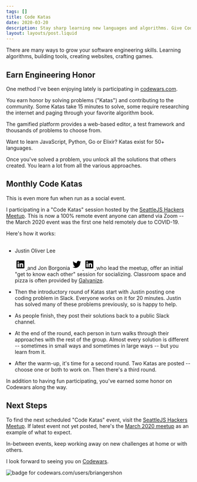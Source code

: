 ```yaml
---
tags: []
title: Code Katas
date: 2020-03-20
description: Stay sharp learning new languages and algorithms. Give Codewars and the Code Katas Meetup a try!
layout: layouts/post.liquid
---
```



There are many ways to grow your software engineering skills. Learning algorithms, building tools, creating websites, crafting games.

## Earn Engineering Honor

One method I've been enjoying lately is participating in <a href="https://www.codewars.com/r/CUDs2Q" rel="noopener noreferrer" target="_blank">codewars.com</a>.

You earn honor by solving problems ("Katas") and contributing to the community. Some Katas take 15 minutes to solve, some require researching the internet and paging through your favorite algorithm book.

The gamified platform provides a web-based editor, a test framework and thousands of problems to choose from.

Want to learn JavaScript, Python, Go or Elixir? Katas exist for 50+ languages.

Once you've solved a problem, you unlock all the solutions that others created. You learn a lot from all the various approaches.

## Monthly Code Katas

This is even more fun when run as a social event.

I participating in a "Code Katas" session hosted by the [SeattleJS Hackers Meetup](https://www.meetup.com/seattlejshackers/). This is now a 100% remote event anyone can attend via Zoom -- the March 2020 event was the first one held remotely due to COVID-19.

Here's how it works:

- Justin Oliver Lee <span class="social-links"><a href="https://twitter.com/JustinOliverLee">
  <svg version="1.1" xmlns="http://www.w3.org/2000/svg" xmlns:xlink="http://www.w3.org/1999/xlink" x="0px" y="0px" width="30px" height="30px" viewBox="0 0 100 100" enable-background="new 0 0 100 100" xml:space="preserve">
  <title>Twitter account for Justin Oliver Lee</title>
  <path d="M88.5,26.12c-2.833,1.256-5.877,2.105-9.073,2.486c3.261-1.955,5.767-5.051,6.945-8.738
            c-3.052,1.81-6.434,3.126-10.031,3.832c-2.881-3.068-6.987-4.988-11.531-4.988c-8.724,0-15.798,7.072-15.798,15.798
            c0,1.237,0.14,2.444,0.41,3.601c-13.13-0.659-24.77-6.949-32.562-16.508c-1.36,2.334-2.139,5.049-2.139,7.943
            c0,5.481,2.789,10.315,7.028,13.149c-2.589-0.083-5.025-0.794-7.155-1.976c-0.002,0.066-0.002,0.131-0.002,0.199
            c0,7.652,5.445,14.037,12.671,15.49c-1.325,0.359-2.72,0.553-4.161,0.553c-1.019,0-2.008-0.098-2.973-0.283
            c2.01,6.275,7.844,10.844,14.757,10.972c-5.407,4.236-12.218,6.763-19.62,6.763c-1.275,0-2.532-0.074-3.769-0.221
            c6.991,4.482,15.295,7.096,24.216,7.096c29.058,0,44.948-24.071,44.948-44.945c0-0.684-0.016-1.367-0.046-2.046
            C83.704,32.071,86.383,29.288,88.5,26.12z"></path>
  </svg>
  </a> <a href="https://www.linkedin.com/in/justin-oliver-lee/">
  <svg version="1.1" xmlns="http://www.w3.org/2000/svg" xmlns:xlink="http://www.w3.org/1999/xlink" x="0px" y="0px" width="30px" height="30px" viewBox="0 0 100 100" enable-background="new 0 0 100 100" xml:space="preserve">
  <title>LinkedIn profile for Justin Oliver Lee</title>
  <g>
  <path d="M80.667,14H19.315C16.381,14,14,16.325,14,19.188v61.617C14,83.672,16.381,86,19.315,86h61.352
            C83.603,86,86,83.672,86,80.805V19.188C86,16.325,83.603,14,80.667,14z M35.354,75.354H24.67V40.995h10.684V75.354z M30.012,36.297
            c-3.423,0-6.19-2.774-6.19-6.194c0-3.415,2.767-6.189,6.19-6.189c3.415,0,6.189,2.774,6.189,6.189
            C36.201,33.523,33.427,36.297,30.012,36.297z M75.35,75.354H64.683V58.646c0-3.986-0.078-9.111-5.551-9.111
            c-5.558,0-6.405,4.341-6.405,8.822v16.998H42.052V40.995h10.245v4.692h0.146c1.426-2.7,4.91-5.549,10.106-5.549
            c10.806,0,12.802,7.114,12.802,16.369V75.354z"></path>
  </g>
  </svg>
  </a></span> and Jon Borgonia <span class="social-links"><a href="https://twitter.com/theRemix">
  <svg version="1.1" xmlns="http://www.w3.org/2000/svg" xmlns:xlink="http://www.w3.org/1999/xlink" x="0px" y="0px" width="30px" height="30px" viewBox="0 0 100 100" enable-background="new 0 0 100 100" xml:space="preserve">
  <title>Twitter account for Jon Borgonia</title>
  <path d="M88.5,26.12c-2.833,1.256-5.877,2.105-9.073,2.486c3.261-1.955,5.767-5.051,6.945-8.738
            c-3.052,1.81-6.434,3.126-10.031,3.832c-2.881-3.068-6.987-4.988-11.531-4.988c-8.724,0-15.798,7.072-15.798,15.798
            c0,1.237,0.14,2.444,0.41,3.601c-13.13-0.659-24.77-6.949-32.562-16.508c-1.36,2.334-2.139,5.049-2.139,7.943
            c0,5.481,2.789,10.315,7.028,13.149c-2.589-0.083-5.025-0.794-7.155-1.976c-0.002,0.066-0.002,0.131-0.002,0.199
            c0,7.652,5.445,14.037,12.671,15.49c-1.325,0.359-2.72,0.553-4.161,0.553c-1.019,0-2.008-0.098-2.973-0.283
            c2.01,6.275,7.844,10.844,14.757,10.972c-5.407,4.236-12.218,6.763-19.62,6.763c-1.275,0-2.532-0.074-3.769-0.221
            c6.991,4.482,15.295,7.096,24.216,7.096c29.058,0,44.948-24.071,44.948-44.945c0-0.684-0.016-1.367-0.046-2.046
            C83.704,32.071,86.383,29.288,88.5,26.12z"></path>
  </svg>
  </a> <a href="https://www.linkedin.com/in/jonborgonia/">
  <svg version="1.1" xmlns="http://www.w3.org/2000/svg" xmlns:xlink="http://www.w3.org/1999/xlink" x="0px" y="0px" width="30px" height="30px" viewBox="0 0 100 100" enable-background="new 0 0 100 100" xml:space="preserve">
  <title>LinkedIn profile for Jon Borgonia</title>
  <g>
  <path d="M80.667,14H19.315C16.381,14,14,16.325,14,19.188v61.617C14,83.672,16.381,86,19.315,86h61.352
            C83.603,86,86,83.672,86,80.805V19.188C86,16.325,83.603,14,80.667,14z M35.354,75.354H24.67V40.995h10.684V75.354z M30.012,36.297
            c-3.423,0-6.19-2.774-6.19-6.194c0-3.415,2.767-6.189,6.19-6.189c3.415,0,6.189,2.774,6.189,6.189
            C36.201,33.523,33.427,36.297,30.012,36.297z M75.35,75.354H64.683V58.646c0-3.986-0.078-9.111-5.551-9.111
            c-5.558,0-6.405,4.341-6.405,8.822v16.998H42.052V40.995h10.245v4.692h0.146c1.426-2.7,4.91-5.549,10.106-5.549
            c10.806,0,12.802,7.114,12.802,16.369V75.354z"></path>
  </g>
  </svg>
  </a></span> who lead the meetup, offer an initial "get to know each other" session for socializing. Classroom space and pizza is often provided by <a href="https://www.galvanize.com/campuses/coworking-space-seattle" rel="noopener noreferrer" target="_blank">Galvanize</a>.

- Then the introductory round of Katas start with Justin posting one coding problem in Slack. Everyone works on it for 20 minutes. Justin has solved many of these problems previously, so is happy to help.

- As people finish, they post their solutions back to a public Slack channel.

- At the end of the round, each person in turn walks through their approaches with the rest of the group. Almost every solution is different -- sometimes in small ways and sometimes in large ways -- but you learn from it.

- After the warm-up, it's time for a second round. Two Katas are posted -- choose one or both to work on. Then there's a third round.

In addition to having fun participating, you've earned some honor on Codewars along the way.

## Next Steps

To find the next scheduled "Code Katas" event, visit the [SeattleJS Hackers Meetup](https://www.meetup.com/seattlejshackers/). If latest event not yet posted, here's the [March 2020 meetup](https://www.meetup.com/seattlejshackers/events/268804072/) as an example of what to expect.

In-between events, keep working away on new challenges at home or with others.

I look forward to seeing you on <a href="https://www.codewars.com/r/CUDs2Q" rel="noopener noreferrer" target="_blank">Codewars</a>. <p><img alt="badge for codewars.com/users/briangershon" class="normal" src="https://www.codewars.com/users/briangershon/badges/small"></p>

